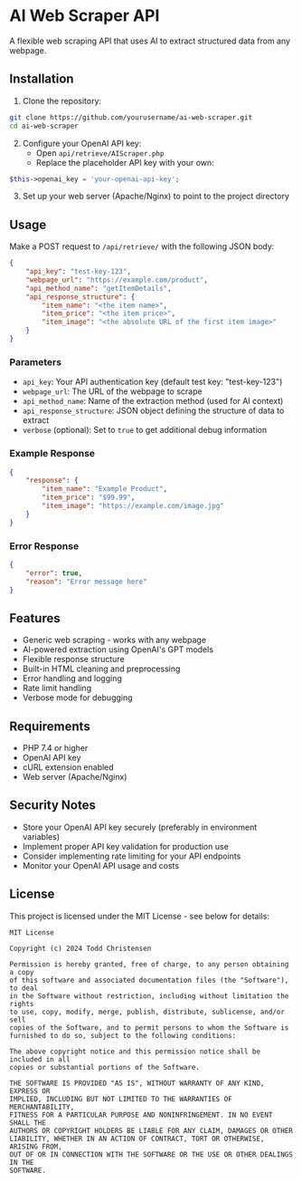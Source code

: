 # AI Web Scraper API

A flexible web scraping API that uses AI to extract structured data from any webpage.

## Installation

1. Clone the repository:
```bash
git clone https://github.com/yourusername/ai-web-scraper.git
cd ai-web-scraper
```

2. Configure your OpenAI API key:
   - Open `api/retrieve/AIScraper.php`
   - Replace the placeholder API key with your own:
```php
$this->openai_key = 'your-openai-api-key';
```

3. Set up your web server (Apache/Nginx) to point to the project directory

## Usage

Make a POST request to `/api/retrieve/` with the following JSON body:

```json
{
    "api_key": "test-key-123",
    "webpage_url": "https://example.com/product",
    "api_method_name": "getItemDetails",
    "api_response_structure": {
        "item_name": "<the item name>",
        "item_price": "<the item price>",
        "item_image": "<the absolute URL of the first item image>"
    }
}
```

### Parameters

- `api_key`: Your API authentication key (default test key: "test-key-123")
- `webpage_url`: The URL of the webpage to scrape
- `api_method_name`: Name of the extraction method (used for AI context)
- `api_response_structure`: JSON object defining the structure of data to extract
- `verbose` (optional): Set to `true` to get additional debug information

### Example Response

```json
{
    "response": {
        "item_name": "Example Product",
        "item_price": "$99.99",
        "item_image": "https://example.com/image.jpg"
    }
}
```

### Error Response

```json
{
    "error": true,
    "reason": "Error message here"
}
```

## Features

- Generic web scraping - works with any webpage
- AI-powered extraction using OpenAI's GPT models
- Flexible response structure
- Built-in HTML cleaning and preprocessing
- Error handling and logging
- Rate limit handling
- Verbose mode for debugging

## Requirements

- PHP 7.4 or higher
- OpenAI API key
- cURL extension enabled
- Web server (Apache/Nginx)

## Security Notes

- Store your OpenAI API key securely (preferably in environment variables)
- Implement proper API key validation for production use
- Consider implementing rate limiting for your API endpoints
- Monitor your OpenAI API usage and costs

## License

This project is licensed under the MIT License - see below for details:

```
MIT License

Copyright (c) 2024 Todd Christensen

Permission is hereby granted, free of charge, to any person obtaining a copy
of this software and associated documentation files (the "Software"), to deal
in the Software without restriction, including without limitation the rights
to use, copy, modify, merge, publish, distribute, sublicense, and/or sell
copies of the Software, and to permit persons to whom the Software is
furnished to do so, subject to the following conditions:

The above copyright notice and this permission notice shall be included in all
copies or substantial portions of the Software.

THE SOFTWARE IS PROVIDED "AS IS", WITHOUT WARRANTY OF ANY KIND, EXPRESS OR
IMPLIED, INCLUDING BUT NOT LIMITED TO THE WARRANTIES OF MERCHANTABILITY,
FITNESS FOR A PARTICULAR PURPOSE AND NONINFRINGEMENT. IN NO EVENT SHALL THE
AUTHORS OR COPYRIGHT HOLDERS BE LIABLE FOR ANY CLAIM, DAMAGES OR OTHER
LIABILITY, WHETHER IN AN ACTION OF CONTRACT, TORT OR OTHERWISE, ARISING FROM,
OUT OF OR IN CONNECTION WITH THE SOFTWARE OR THE USE OR OTHER DEALINGS IN THE
SOFTWARE.